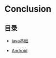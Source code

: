 # Conclusion
## 目录
- [java基础](https://github.com/wangjiapu/Conclusion/blob/master/Java%E5%9F%BA%E7%A1%80/OutLine.md)
 
- [Android](https://github.com/wangjiapu/Conclusion/blob/master/Android/AAAA.md)
